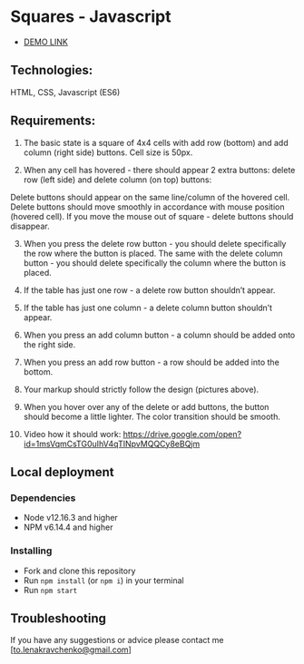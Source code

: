 # Squares - Javascript

- [DEMO LINK](https://lena-kravchenko.github.io/Squares_Test_assignment/)

## Technologies:
HTML, CSS, Javascript (ES6)

## Requirements:
1.	The basic state is a square of 4x4 cells with add row (bottom) and add column (right side) buttons. Cell size is 50px.

2.	When any cell has hovered - there should appear 2 extra buttons: delete row (left side) and delete column (on top) buttons:
 
Delete buttons should appear on the same line/column of the hovered cell.
Delete buttons should move smoothly in accordance with mouse position (hovered cell).
If you move the mouse out of square - delete buttons should disappear.

3.	When you press the delete row button - you should delete specifically the row where the button is placed. The same with the delete column button - you should delete specifically the column where the button is placed.

4.	If the table has just one row - a delete row button shouldn’t appear.

5.	If the table has just one column - a delete column button shouldn’t appear.

6.	When you press an add column button - a column should be added onto the right side.

7.	When you press an add row button - a row should be added into the bottom.

8.	Your markup should strictly follow the design (pictures above).

9.	When you hover over any of the delete or add buttons, the button should become a little lighter. The color transition should be smooth.

10.	Video how it should work: https://drive.google.com/open?id=1msVqmCsTG0uIhV4qTINpvMQQCy8eBQjm


## Local deployment

### Dependencies
* Node v12.16.3 and higher
* NPM v6.14.4 and higher


### Installing
* Fork and clone this repository
* Run `npm install` (or `npm i`) in your terminal
* Run `npm start`

## Troubleshooting

If you have any suggestions or advice please contact me [to.lenakravchenko@gmail.com]


